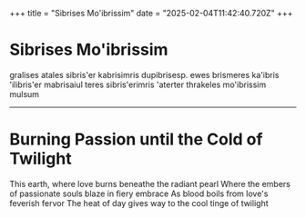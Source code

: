 +++
title = "Sibrises Mo'ibrissim"
date = "2025-02-04T11:42:40.720Z"
+++

# Sibrises Mo'ibrissim

gralises atales sibris'er kabrisimris dupibrisesp.
ewes brismeres ka'ibris 'ilibris'er
mabrisaiul teres sibris'erimris
'aterter thrakeles mo'ibrissim mulsum

---

# Burning Passion until the Cold of Twilight

This earth, where love burns beneathe the radiant pearl
Where the embers of passionate souls blaze in fiery embrace
As blood boils from love's feverish fervor
The heat of day gives way to the cool tinge of twilight
